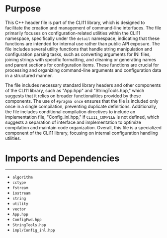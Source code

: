 # Purpose
This C++ header file is part of the CLI11 library, which is designed to facilitate the creation and management of command-line interfaces. The file primarily focuses on configuration-related utilities within the CLI11 namespace, specifically under the `detail` namespace, indicating that these functions are intended for internal use rather than public API exposure. The file includes several utility functions that handle string manipulation and configuration parsing tasks, such as converting arguments for INI files, joining strings with specific formatting, and cleaning or generating names and parent sections for configuration items. These functions are crucial for processing and organizing command-line arguments and configuration data in a structured manner.

The file includes necessary standard library headers and other components of the CLI11 library, such as "App.hpp" and "StringTools.hpp," which suggests that it relies on broader functionalities provided by these components. The use of `#pragma once` ensures that the file is included only once in a single compilation, preventing duplicate definitions. Additionally, the file includes conditional compilation directives to include an implementation file, "Config_inl.hpp," if `CLI11_COMPILE` is not defined, which suggests a separation of interface and implementation to optimize compilation and maintain code organization. Overall, this file is a specialized component of the CLI11 library, focusing on internal configuration handling utilities.
# Imports and Dependencies

---
- `algorithm`
- `cctype`
- `fstream`
- `iostream`
- `string`
- `utility`
- `vector`
- `App.hpp`
- `ConfigFwd.hpp`
- `StringTools.hpp`
- `impl/Config_inl.hpp`


